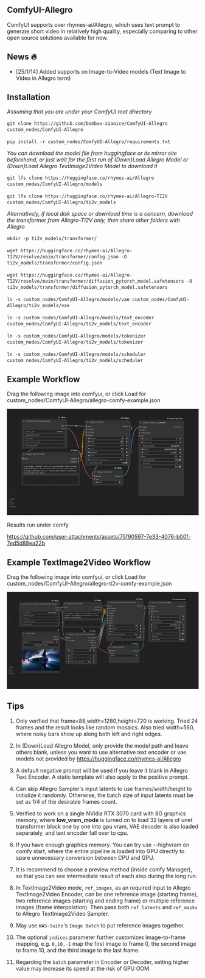 ## ComfyUI-Allegro
ComfyUI supports over rhymes-ai/Allegro, which uses text prompt to generate short video in relatively high quality, especially comparing to other open source solutions available for now.

## News 🔥
- [25/1/14] Added supports on Image-to-Video models (Text Image to Video in Allegro term)

## Installation

_Assuming that you are under your ComfyUI root directory_
```
git clone https://github.com/bombax-xiaoice/ComfyUI-Allegro custom_nodes/ComfyUI-Allegro

pip install -r custom_nodes/ComfyUI-Allegro/requirements.txt
```
_You can download the model file from huggingface or its mirror site beforehand, or just wait for the first run of (Down)Load Allegro Model or (Down)Load Allegro TextImage2Video Model to download it_

```
git lfs clone https://huggingface.co/rhymes-ai/Allegro custom_nodes/ComfyUI-Allegro/models

git lfs clone https://huggingface.co/rhymes-ai/Allegro-TI2V custom_nodes/ComfyUI-Allegro/ti2v_models
```

_Alternatively, if local disk space or download time is a concern, download the transformer from Allegro-TI2V only, then share other folders with Allegro_

```
mkdir -p ti2v_models/transformer/

wget https://huggingface.co/rhymes-ai/Allegro-TI2V/resolve/main/transformer/config.json -O ti2v_models/transformer/config.json

wget https://huggingface.co/rhymes-ai/Allegro-TI2V/resolve/main/transformer/diffusion_pytorch_model.safetensors -O ti2v_models/transformer/diffusion_pytorch_model.safetensors

ln -s custom_nodes/ComfyUI-Allegro/models/vae custom_nodes/ComfyUI-Allegro/ti2v_models/vae

ln -s custom_nodes/ComfyUI-Allegro/models/text_encoder custom_nodes/ComfyUI-Allegro/ti2v_models/text_encoder

ln -s custom_nodes/ComfyUI-Allegro/models/tokenizer custom_nodes/ComfyUI-Allegro/ti2v_models/tokenizer

ln -s custom_nodes/ComfyUI-Allegro/models/scheduler custom_nodes/ComfyUI-Allegro/ti2v_models/scheduler
```

## Example Workflow
Drag the following image into comfyui, or click Load for custom_nodes/ComfyUI-Allegro/allegro-comfy-example.json

![](allegro-comfy-example.png)

Results run under comfy

https://github.com/user-attachments/assets/75f90597-7e33-4076-b00f-7ed5d88ea22b

## Example TextImage2Video Workflow
Drag the following image into comfyui, or click Load for custom_nodes/ComfyUI-Allegro/allegro-ti2v-comfy-example.json

![](allegro-ti2v-comfy-example.png)

## Tips
1. Only verified that frame=88,width=1280,height=720 is working. Tried 24 frames and the result looks like random mosaics. Also tried width=560, where noisy bars show up along both left and right edges.

2. In (Down)Load Allegro Model, only provide the model path and leave others blank, unless you want to use alternative text encoder or vae models not provided by https://huggingface.co/rhymes-ai/Allegro

3. A default negative prompt will be used if you leave it blank in Allegro Text Encoder. A static template will also apply to the positive prompt.

4. Can skip Allegro Sampler's input latents to use frames/width/height to initialize it randomly. Otherwise, the batch size of input latents must be set as 1/4 of the desirable frames count.

5. Verified to work on a single NVidia RTX 3070 card with 8G graphics memory, where __low_vram_mode__ is turned on to load 32 layers of unet transformer block one by one into gpu vram, VAE decoder is also loaded seperately, and text encoder fall over to cpu. 

6. If you have enough graphics memory. You can try use --highvram on comfy start, where the entire pipeline is loaded into GPU directly to spare unnecessary conversion between CPU and GPU.

7. It is recommend to choose a preview method (inside comfy Manager), so that you can see intermediate result of each step during the long run.

8. In TextImage2Video mode, `ref_images`, as an required input to Allegro TextImage2Video Encoder, can be one reference image (starting frame), two reference images (starting and ending frame) or multiple reference images (frame interpolation). Then pass both `ref_latents` and `ref_masks` to Allegro TextImage2Video Sampler.

9. May use `WAS-Suite`'s `Image Batch` to put reference images together. 

10. The optional `indices` parameter further customizes image-to-frame mapping, e.g. `0,10,-1` map the first image to frame 0, the second image to frame 10, and the third image to the last frame.

11. Regarding the `batch` parameter in Encoder or Decoder, setting higher value may increase its speed at the risk of GPU OOM.